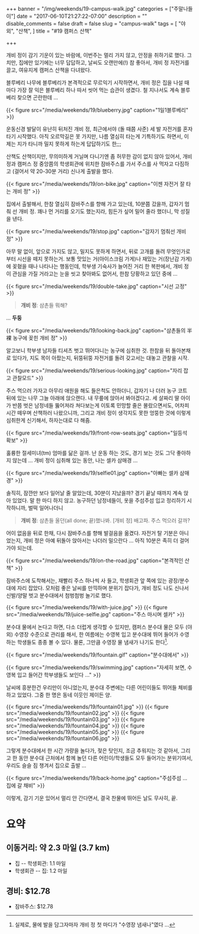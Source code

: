 +++
banner = "/img/weekends/19-campus-walk.jpg"
categories = ["주말나들이"]
date = "2017-06-10T21:27:22-07:00"
description = ""
disable_comments = false
draft = false
slug = "campus-walk"
tags = [
    "야외",
    "산책",
]
title = "#19 캠퍼스 산책"

+++

개비 정이 감기 기운이 있는 바람에, 이번주는 멀리 가지 않고, 안정을 취하기로
했다. 그치만, 집에만 있기에는 너무 답답하고, 날씨도 오랜만에(!) 참 좋아서,
개비 정 자전거를 끌고, 여유지게 캠퍼스 산책을 다녀왔다.

<!--more-->

블루베리 나무에 블루베리가 본격적으로 무르익기 시작하면서, 개비 정은 집을 나설
때마다 가장 잘 익은 블루베리 하나 따서 씻어 먹는 습관이 생겼다.
철 지나서도 계속 블루베리 찾으면 곤란한데 …

{{< figure
  src="/media/weekends/19/blueberry.jpg"
  caption="1일1블루베리" >}}

운동신경 발달이 유난히 뒤처진 개비 정, 최근에서야 (돌 때쯤 사준) 세 발 자전거를
혼자 타기 시작했다. 아직 오르막길은 못 가지만, 나름 열심히 타는게 기특하기도
하면서, 이제는 지가 타니까 밀지 못하게 하는게 답답하기도 한;;;

산책도 산책이지만, 무의미하게 거닐며 다니기엔 좀 허무한 감이 없지 않아 있어서,
개비 정과 캠퍼스 정 중앙쯤의 학생회관에 위치한 잠바주스를 가서 주스를 사 먹자고
다짐하고 (걸어서 약 20-30분 거리) 신나게 출발을 했다.

{{< figure
  src="/media/weekends/19/on-bike.jpg"
  caption="이젠 자전거 잘 타는 개비 정" >}}

집에서 출발해서, 한참 열심히 잠바주스를 향해 가고 있는데, 10분쯤 갔을까, 갑자기
멈춰 선 개비 정. 꽤나 먼 거리를 오기도 했는지라, 힘든가 싶어 밀어 줄라 했더니,
막 성질을 낸다.

{{< figure
  src="/media/weekends/19/stop.jpg"
  caption="감자기 멈춰선 개비 정" >}}

아무 말 없이, 앞으로 가지도 않고, 밀지도 못하게 하면서, 뒤로 고개를 돌려
무엇인가로부터 시선을 떼지 못하는거. 보통 맛있는 거(아이스크림 가게)나
재밌는 거(장난감 가게)에 꽂혔을 때나 나타나는 행동인데, 학부생 기숙사가 늘어진
거리 한 복판에서, 개비 정이 관심을 가질 거라고는 눈을 씻고 찾아봐도 없어서,
한참 당황하고 있던 중에 …

{{< figure
  src="/media/weekends/19/double-take.jpg"
  caption="시선 고정" >}}

> **개비 정**: 삼촌들 뭐해?

… **두둥**

{{< figure
  src="/media/weekends/19/looking-back.jpg"
  caption="삼촌들의 半裸 농구에 꽂힌 개비 정" >}}

알고보니 학부생 남자들 티셔츠 벗고 뛰어다니는 농구에 심취한 것.
한참을 뒤 돌아본채로 있다가, 지도 목이 아팠는지, 뒤뚱뒤뚱 자전거를 돌려
갖고서는 대놓고 관찰을 시작.

{{< figure
  src="/media/weekends/19/serious-looking.jpg"
  caption="자리 잡고 관찰모드" >}}

주스 먹으러 가자고 아무리 애원을 해도 들은척도 안하더니, 갑자기 나 더러 농구
코트 뒤에 있는 나무 그늘 아래에 앉으랜다. 내 무릎에 앉아서 봐야겠다고.
세 살짜리 딸 아이가 반쯤 벗은 남정네들 뚫어져라 쳐다보는게 이토록 민망할 줄은
몰랐으면서도, 어차피 시간 떼우며 산책하러 나왔으니까, 그리고 개비 정이 생각지도
못한 엉뚱한 것에 이렇게 심취한게 신기해서, 하자는대로 다 해줌.

{{< figure
  src="/media/weekends/19/front-row-seats.jpg"
  caption="일등석 확보" >}}

훌륭한 절세미녀(tm) 엄마를 닮은 걸까. 난 운동 하는 것도, 경기 보는 것도 그닥
좋아하지 않는데 …
개비 정이 심취해 있는 동안, 나는 셀카 삼매경 …

{{< figure
  src="/media/weekends/19/selfie01.jpg"
  caption="아빠는 셀카 삼매경" >}}

솔직히, 잠깐만 보다 일어날 줄 알았는데, 30분이 지났을까? 경기 끝날 때까지 계속
앉아 있었다. 말 한 마디 하지 않고.
농구하던 남정네들이, 옷을 주섬주섬 입고 정리하기 시작하니까, 벌떡 일어나더니

> **개비 정**: 삼촌들 올던(all done; 끝)했나봐. [개비 정] 배고파.
> 주스 먹으러 갈까?

어이 없음을 뒤로 한채, 다시 잠바주스를 향해 발걸음을 옮겼다.
자전거 탈 기분은 아니었는지, 개비 정은 아예 뒤돌아 앉아서는 나더러 밀으란다
… 아직 10분은 족히 더 걸어가야 되는데.

{{< figure
  src="/media/weekends/19/on-the-road.jpg"
  caption="본격적인 산책" >}}

잠바주스에 도착해서는, 재빨리 주스 하나씩 사 들고, 학생회관 앞 쪽에 있는
광장/분수대에 자리 잡았다.
모처럼 좋은 날씨를 만끽하며 분위기 잡다가, 개비 정도 나도 신나서 신발/양말 벗고
분수대에서 첨벙첨벙 놀기로 했다.

{{< figure src="/media/weekends/19/with-juice.jpg" >}}
{{< figure
  src="/media/weekends/19/juice-selfie.jpg"
  caption="주스 마시며 셀카" >}}

분수대 물에서 논다고 하면, 다소 더럽게 생각할 수 있지만, 캠퍼스 분수대 물은
모두 (야외) 수영장 수준으로 관리를 해서, 한 여름에는 수영복 입고 분수대에 뛰어
들어가 수영하는 학생들도 종종 볼 수 있다. 물론, 그만큼 수영장 물 냄새가 나기도
한다[^1].

[^1]: 실제로, 물에 발을 담그자마자 개비 정 첫 마디가 "수영장 냄새나"였다 …

{{< figure
  src="/media/weekends/19/fountain.gif"
  caption="분수대에서" >}}

{{< figure
  src="/media/weekends/19/swimming.jpg"
  caption="자세히 보면, 수영복 입고 들어간 학부생들도 보인다 …" >}}

날씨에 흥분한건 우리만이 아니었는지, 분수대 주변에는 다른 어린이들도 뛰어들
체비를 하고 있었다. 그중 한 명은 동네 이웃인 제이든 양.

{{< figure src="/media/weekends/19/fountain01.jpg" >}}
{{< figure src="/media/weekends/19/fountain02.jpg" >}}
{{< figure src="/media/weekends/19/fountain03.jpg" >}}
{{< figure src="/media/weekends/19/fountain04.jpg" >}}
{{< figure src="/media/weekends/19/fountain05.jpg" >}}
{{< figure src="/media/weekends/19/fountain06.jpg" >}}

그렇게 분수대에서 한 시간 가량을 놀다가, 젖은 탓인지, 조금 추워지는 것 같아서,
그리고 한 동안 분수대 근처에서 함께 놀던 다른 어린이/학생들도 모두 들어가는
분위기여서, 우리도 슬슬 짐 챙겨서 집으로 출발 …

{{< figure
  src="/media/weekends/19/back-home.jpg"
  caption="주섬주섬 … 집에 갈 채비" >}}

이렇게, 감기 기운 있어서 멀리 안 간다면서, 결국 찬물에 뛰어든 날도 무사히, 끝.

# 요약

## 이동거리: 약 2.3 마일 (3.7 km)

- 집 -- 학생회관: 1.1 마일
- 학생회관 -- 집: 1.2 마일

## 경비: $12.78

- 잠바주스: $12.78
